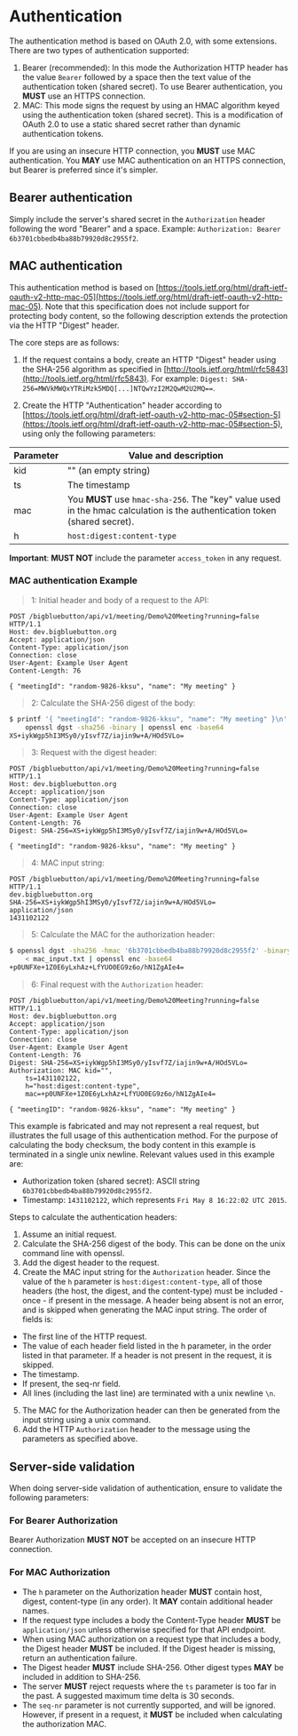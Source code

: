 # Authentication

The authentication method is based on OAuth 2.0, with some extensions. There are two types of authentication supported:

1. Bearer (recommended): In this mode the Authorization HTTP header has the value `Bearer` followed by a space then the text value of the authentication token (shared secret). To use Bearer authentication, you **MUST** use an HTTPS connection.
2. MAC: This mode signs the request by using an HMAC algorithm keyed using the authentication token (shared secret). This is a modification of OAuth 2.0 to use a static shared secret rather than dynamic authentication tokens.

If you are using an insecure HTTP connection, you **MUST** use MAC authentication. You **MAY** use MAC authentication on an HTTPS connection, but Bearer is preferred since it's simpler.

## Bearer authentication

Simply include the server's shared secret in the `Authorization` header following the word "Bearer" and a space. Example: `Authorization: Bearer 6b3701cbbedb4ba88b79920d8c2955f2`.

## MAC authentication

This authentication method is based on [https://tools.ietf.org/html/draft-ietf-oauth-v2-http-mac-05](https://tools.ietf.org/html/draft-ietf-oauth-v2-http-mac-05). Note that this specification does not include support for protecting body content, so the following description extends the protection via the HTTP "Digest" header.

The core steps are as follows:

1. If the request contains a body, create an HTTP "Digest" header using the SHA-256 algorithm as specified in [http://tools.ietf.org/html/rfc5843](http://tools.ietf.org/html/rfc5843). For example: `Digest: SHA-256=MWVkMWQxYTRiMzk5MDQ[...]NTQwYzI2M2QwM2U2MQ==`.

2. Create the HTTP "Authentication" header according to [https://tools.ietf.org/html/draft-ietf-oauth-v2-http-mac-05#section-5](https://tools.ietf.org/html/draft-ietf-oauth-v2-http-mac-05#section-5), using only the following parameters:

Parameter | Value and description
---------- | -------
kid | "" (an empty string)
ts  | The timestamp
mac | You **MUST** use `hmac-sha-256`. The "key" value used in the hmac calculation is the authentication token (shared secret).
h   | `host:digest:content-type`

**Important**: **MUST NOT** include the parameter `access_token` in any request.

### MAC authentication Example

> 1: Initial header and body of a request to the API:

```http
POST /bigbluebutton/api/v1/meeting/Demo%20Meeting?running=false HTTP/1.1
Host: dev.bigbluebutton.org
Accept: application/json
Content-Type: application/json
Connection: close
User-Agent: Example User Agent
Content-Length: 76

{ "meetingId": "random-9826-kksu", "name": "My meeting" }
```

> 2: Calculate the SHA-256 digest of the body:

```sh
$ printf '{ "meetingId": "random-9826-kksu", "name": "My meeting" }\n' |
    openssl dgst -sha256 -binary | openssl enc -base64
XS+iykWgp5hI3MSy0/yIsvf7Z/iajin9w+A/HOd5VLo=
```

> 3: Request with the digest header:

```http
POST /bigbluebutton/api/v1/meeting/Demo%20Meeting?running=false HTTP/1.1
Host: dev.bigbluebutton.org
Accept: application/json
Content-Type: application/json
Connection: close
User-Agent: Example User Agent
Content-Length: 76
Digest: SHA-256=XS+iykWgp5hI3MSy0/yIsvf7Z/iajin9w+A/HOd5VLo=

{ "meetingId": "random-9826-kksu", "name": "My meeting" }
```

> 4: MAC input string:

```
POST /bigbluebutton/api/v1/meeting/Demo%20Meeting?running=false HTTP/1.1
dev.bigbluebutton.org
SHA-256=XS+iykWgp5hI3MSy0/yIsvf7Z/iajin9w+A/HOd5VLo=
application/json
1431102122
```

> 5: Calculate the MAC for the authorization header:

```sh
$ openssl dgst -sha256 -hmac '6b3701cbbedb4ba88b79920d8c2955f2' -binary \
    < mac_input.txt | openssl enc -base64
+p0UNFXe+1Z0E6yLxhAz+LfYUO0EG9z6o/hN1ZgAIe4=
```

> 6: Final request with the `Authorization` header:

```http
POST /bigbluebutton/api/v1/meeting/Demo%20Meeting?running=false HTTP/1.1
Host: dev.bigbluebutton.org
Accept: application/json
Content-Type: application/json
Connection: close
User-Agent: Example User Agent
Content-Length: 76
Digest: SHA-256=XS+iykWgp5hI3MSy0/yIsvf7Z/iajin9w+A/HOd5VLo=
Authorization: MAC kid="",
    ts=1431102122,
    h="host:digest:content-type",
    mac=+p0UNFXe+1Z0E6yLxhAz+LfYUO0EG9z6o/hN1ZgAIe4=

{ "meetingID": "random-9826-kksu", "name": "My meeting" }
```

This example is fabricated and may not represent a real request, but illustrates the full usage of this authentication method. For the purpose of calculating the body checksum, the body content in this example is terminated in a single unix newline. Relevant values used in this example are:

* Authorization token (shared secret): ASCII string `6b3701cbbedb4ba88b79920d8c2955f2`.
* Timestamp: `1431102122`, which represents `Fri May 8 16:22:02 UTC 2015`.

Steps to calculate the authentication headers:

1. Assume an initial request.
2. Calculate the SHA-256 digest of the body. This can be done on the unix command line with openssl.
3. Add the digest header to the request.
4. Create the MAC input string for the `Authorization` header. Since the value of the `h` parameter is `host:digest:content-type`, all of those headers (the host, the digest, and the content-type) must be included - once - if present in the message. A header being absent is not an error, and is skipped when generating the MAC input string. The order of fields is:
  * The first line of the HTTP request.
  * The value of each header field listed in the h parameter, in the order listed in that parameter. If a header is not present in the request, it is skipped.
  * The timestamp.
  * If present, the seq-nr field.
  * All lines (including the last line) are terminated with a unix newline `\n`.
5. The MAC for the Authorization header can then be generated from the input string using a unix command.
6. Add the HTTP `Authorization` header to the message using the parameters as specified above.


## Server-side validation

When doing server-side validation of authentication, ensure to validate the following parameters:

### For Bearer Authorization

Bearer Authorization **MUST NOT** be accepted on an insecure HTTP connection.

### For MAC Authorization

* The `h` parameter on the Authorization header **MUST** contain host, digest, content-type (in any order). It **MAY** contain additional header names.
* If the request type includes a body the Content-Type header **MUST** be `application/json` unless otherwise specified for that API endpoint.
* When using MAC authorization on a request type that includes a body, the Digest header **MUST** be included. If the Digest header is missing, return an authentication failure.
* The Digest header **MUST** include SHA-256. Other digest types **MAY** be included in addition to SHA-256.
* The server **MUST** reject requests where the `ts` parameter is too far in the past. A suggested maximum time delta is 30 seconds.
* The `seq-nr` parameter is not currently supported, and will be ignored. However, if present in a request, it **MUST** be included when calculating the authorization MAC.
